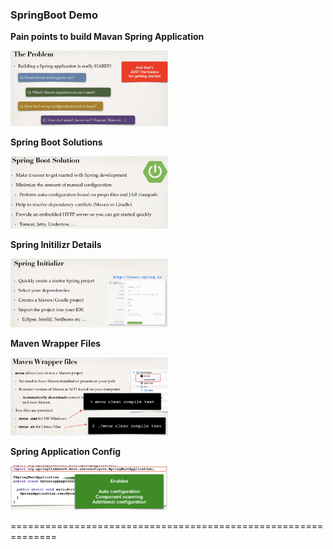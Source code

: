 ### SpringBoot Demo
**Pain points to build Mavan Spring Application**

 <img src="images/mavenpainpoints.png" width=50% height=50%>
 
 **Spring Boot Solutions**

 <img src="images/springbootsolution.png" width=50% height=50%>
 
  **Spring Initilizr Details**

 <img src="images/springinitializrbenifits.png" width=50% height=50%>
 
  **Maven Wrapper Files**

 <img src="images/mavenwrapperfiles.png" width=50% height=50%>
 
 **Spring Application Config**
 
  <img src="images/SpringApplicationConfig.png" width=50% height=50%>
 
 ==============================================================
